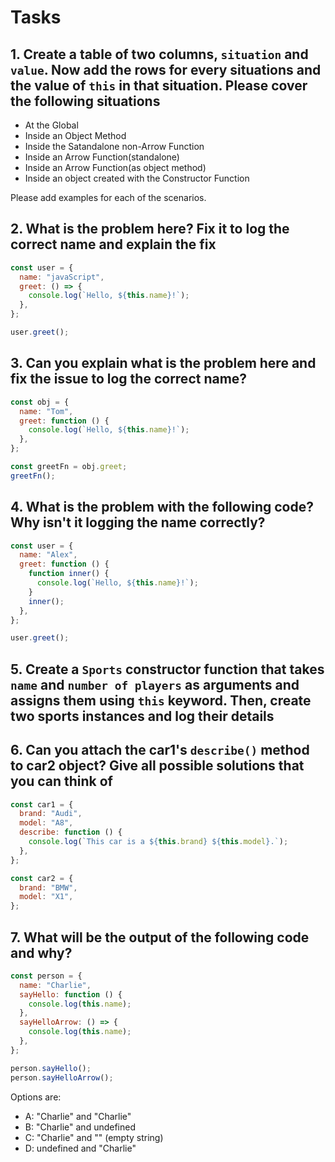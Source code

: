 # Tasks

## 1. Create a table of two columns, `situation` and `value`. Now add the rows for every situations and the value of `this` in that situation. Please cover the following situations

- At the Global
- Inside an Object Method
- Inside the Satandalone non-Arrow Function
- Inside an Arrow Function(standalone)
- Inside an Arrow Function(as object method)
- Inside an object created with the Constructor Function

Please add examples for each of the scenarios.

## 2. What is the problem here? Fix it to log the correct name and explain the fix

```js
const user = {
  name: "javaScript",
  greet: () => {
    console.log(`Hello, ${this.name}!`);
  },
};

user.greet();
```

## 3. Can you explain what is the problem here and fix the issue to log the correct name?

```js
const obj = {
  name: "Tom",
  greet: function () {
    console.log(`Hello, ${this.name}!`);
  },
};

const greetFn = obj.greet;
greetFn();
```

## 4. What is the problem with the following code? Why isn't it logging the name correctly?

```js
const user = {
  name: "Alex",
  greet: function () {
    function inner() {
      console.log(`Hello, ${this.name}!`);
    }
    inner();
  },
};

user.greet();
```

## 5. Create a `Sports` constructor function that takes `name` and `number of players` as arguments and assigns them using `this` keyword. Then, create two sports instances and log their details

## 6. Can you attach the car1's `describe()` method to car2 object? Give all possible solutions that you can think of

```js
const car1 = {
  brand: "Audi",
  model: "A8",
  describe: function () {
    console.log(`This car is a ${this.brand} ${this.model}.`);
  },
};

const car2 = {
  brand: "BMW",
  model: "X1",
};
```

## 7. What will be the output of the following code and why?

```js
const person = {
  name: "Charlie",
  sayHello: function () {
    console.log(this.name);
  },
  sayHelloArrow: () => {
    console.log(this.name);
  },
};

person.sayHello();
person.sayHelloArrow();
```

Options are:

- A: "Charlie" and "Charlie"
- B: "Charlie" and undefined
- C: "Charlie" and "" (empty string)
- D: undefined and "Charlie"
